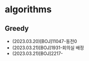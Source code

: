 # algorithms
## Greedy
- (2023.03.20)[BOJ]11047-동전0
- (2023.03.21)[BOJ]1931-회의실 배정
- (2023.03.21)[BOJ]2217-
